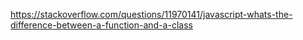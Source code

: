 https://stackoverflow.com/questions/11970141/javascript-whats-the-difference-between-a-function-and-a-class

